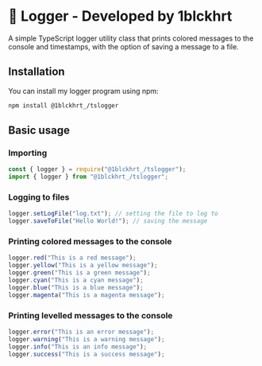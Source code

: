 <h1>📃 Logger - Developed by 1blckhrt</h1>

<p>A simple TypeScript logger utility class that prints colored messages to the console and timestamps, with the option of saving a message to a file.

<h2>Installation</h2>

<p>You can install my logger program using npm:</p>

```sh
npm install @1blckhrt_/tslogger
```

<h2>Basic usage</h2>

<h3>Importing</h3>

```js
const { logger } = require("@1blckhrt_/tslogger");
import { logger } from "@1blckhrt_/tslogger";
```

<h3>Logging to files</h3>

```js
logger.setLogFile("log.txt"); // setting the file to log to
logger.saveToFile("Hello World!"); // saving the message
```

<h3>Printing colored messages to the console</h3>

```js
logger.red("This is a red message");
logger.yellow("This is a yellow message");
logger.green("This is a green message");
logger.cyan("This is a cyan message");
logger.blue("This is a blue message");
logger.magenta("This is a magenta message");
```

<h3>Printing levelled messages to the console</h3>

```js
logger.error("This is an error message");
logger.warning("This is a warning message");
logger.info("This is an info message");
logger.success("This is a success message");
```
